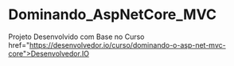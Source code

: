 # Dominando_AspNetCore_MVC
Projeto Desenvolvido com Base no Curso   <a>href="https://desenvolvedor.io/curso/dominando-o-asp-net-mvc-core">Desenvolvedor.IO </a>
